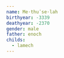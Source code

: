 ```yaml
---
name: Me·thuʹse·lah
birthyear: -3339
deathyear: -2370
gender: male
father: enoch
childs:
  - lamech
---
```


